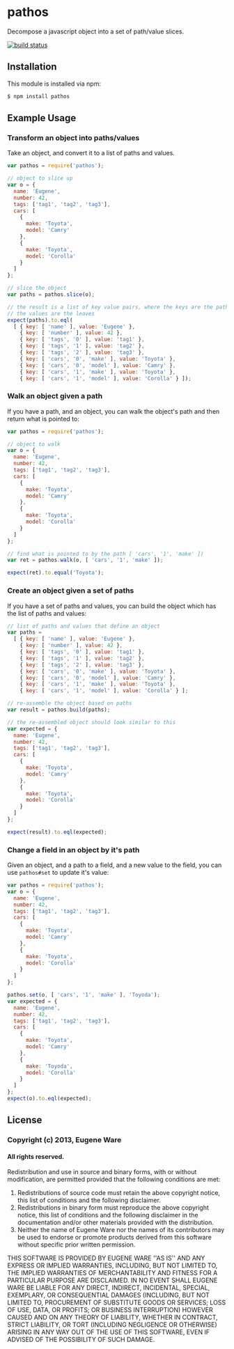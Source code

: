 # pathos

Decompose a javascript object into a set of path/value slices.

[![build status](https://secure.travis-ci.org/eugeneware/pathos.png)](http://travis-ci.org/eugeneware/pathos)

## Installation

This module is installed via npm:

``` bash
$ npm install pathos
```

## Example Usage

### Transform an object into paths/values

Take an object, and convert it to a list of paths and values.

``` js
var pathos = require('pathos');

// object to slice up
var o = {
  name: 'Eugene',
  number: 42,
  tags: ['tag1', 'tag2', 'tag3'],
  cars: [
    {
      make: 'Toyota',
      model: 'Camry'
    },
    {
      make: 'Toyota',
      model: 'Corolla'
    }
  ]
};

// slice the object
var paths = pathos.slice(o);

// the result is a list of key value pairs, where the keys are the paths and
// the values are the leaves
expect(paths).to.eql(
  [ { key: [ 'name' ], value: 'Eugene' },
    { key: [ 'number' ], value: 42 },
    { key: [ 'tags', '0' ], value: 'tag1' },
    { key: [ 'tags', '1' ], value: 'tag2' },
    { key: [ 'tags', '2' ], value: 'tag3' },
    { key: [ 'cars', '0', 'make' ], value: 'Toyota' },
    { key: [ 'cars', '0', 'model' ], value: 'Camry' },
    { key: [ 'cars', '1', 'make' ], value: 'Toyota' },
    { key: [ 'cars', '1', 'model' ], value: 'Corolla' } ]);
```

### Walk an object given a path

If you have a path, and an object, you can walk the object's path and then
return what is pointed to:

``` js
var pathos = require('pathos');

// object to walk
var o = {
  name: 'Eugene',
  number: 42,
  tags: ['tag1', 'tag2', 'tag3'],
  cars: [
    {
      make: 'Toyota',
      model: 'Camry'
    },
    {
      make: 'Toyota',
      model: 'Corolla'
    }
  ]
};

// find what is pointed to by the path [ 'cars', '1', 'make' ])
var ret = pathos.walk(o, [ 'cars', '1', 'make' ]);

expect(ret).to.equal('Toyota');
```

### Create an object given a set of paths

If you have a set of paths and values, you can build the object which has the
list of paths and values:

``` js
// list of paths and values that define an object
var paths =
  [ { key: [ 'name' ], value: 'Eugene' },
    { key: [ 'number' ], value: 42 },
    { key: [ 'tags', '0' ], value: 'tag1' },
    { key: [ 'tags', '1' ], value: 'tag2' },
    { key: [ 'tags', '2' ], value: 'tag3' },
    { key: [ 'cars', '0', 'make' ], value: 'Toyota' },
    { key: [ 'cars', '0', 'model' ], value: 'Camry' },
    { key: [ 'cars', '1', 'make' ], value: 'Toyota' },
    { key: [ 'cars', '1', 'model' ], value: 'Corolla' } ];

// re-assemble the object based on paths
var result = pathos.build(paths);

// the re-assembled object should look similar to this
var expected = {
  name: 'Eugene',
  number: 42,
  tags: ['tag1', 'tag2', 'tag3'],
  cars: [
    {
      make: 'Toyota',
      model: 'Camry'
    },
    {
      make: 'Toyota',
      model: 'Corolla'
    }
  ]
};

expect(result).to.eql(expected);
```

### Change a field in an object by it's path

Given an object, and a path to a field, and a new value to the field, you can
use `pathos#set` to update it's value:

``` js
var pathos = require('pathos');
var o = {
  name: 'Eugene',
  number: 42,
  tags: ['tag1', 'tag2', 'tag3'],
  cars: [
    {
      make: 'Toyota',
      model: 'Camry'
    },
    {
      make: 'Toyota',
      model: 'Corolla'
    }
  ]
};

pathos.set(o, [ 'cars', '1', 'make' ], 'Toyoda');
var expected = {
  name: 'Eugene',
  number: 42,
  tags: ['tag1', 'tag2', 'tag3'],
  cars: [
    {
      make: 'Toyota',
      model: 'Camry'
    },
    {
      make: 'Toyoda',
      model: 'Corolla'
    }
  ]
};
expect(o).to.eql(expected);
```

## License

### Copyright (c) 2013, Eugene Ware
#### All rights reserved.

Redistribution and use in source and binary forms, with or without
modification, are permitted provided that the following conditions are met:

1. Redistributions of source code must retain the above copyright
   notice, this list of conditions and the following disclaimer.
2. Redistributions in binary form must reproduce the above copyright
   notice, this list of conditions and the following disclaimer in the
   documentation and/or other materials provided with the distribution.
3. Neither the name of Eugene Ware nor the names of its contributors
   may be used to endorse or promote products derived from this software
   without specific prior written permission.

THIS SOFTWARE IS PROVIDED BY EUGENE WARE ''AS IS'' AND ANY
EXPRESS OR IMPLIED WARRANTIES, INCLUDING, BUT NOT LIMITED TO, THE IMPLIED
WARRANTIES OF MERCHANTABILITY AND FITNESS FOR A PARTICULAR PURPOSE ARE
DISCLAIMED. IN NO EVENT SHALL EUGENE WARE BE LIABLE FOR ANY
DIRECT, INDIRECT, INCIDENTAL, SPECIAL, EXEMPLARY, OR CONSEQUENTIAL DAMAGES
(INCLUDING, BUT NOT LIMITED TO, PROCUREMENT OF SUBSTITUTE GOODS OR SERVICES;
LOSS OF USE, DATA, OR PROFITS; OR BUSINESS INTERRUPTION) HOWEVER CAUSED AND
ON ANY THEORY OF LIABILITY, WHETHER IN CONTRACT, STRICT LIABILITY, OR TORT
(INCLUDING NEGLIGENCE OR OTHERWISE) ARISING IN ANY WAY OUT OF THE USE OF THIS
SOFTWARE, EVEN IF ADVISED OF THE POSSIBILITY OF SUCH DAMAGE.
